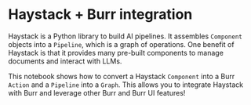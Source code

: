 <!--
     Licensed to the Apache Software Foundation (ASF) under one
     or more contributor license agreements.  See the NOTICE file
     distributed with this work for additional information
     regarding copyright ownership.  The ASF licenses this file
     to you under the Apache License, Version 2.0 (the
     "License"); you may not use this file except in compliance
     with the License.  You may obtain a copy of the License at

       http://www.apache.org/licenses/LICENSE-2.0

     Unless required by applicable law or agreed to in writing,
     software distributed under the License is distributed on an
     "AS IS" BASIS, WITHOUT WARRANTIES OR CONDITIONS OF ANY
     KIND, either express or implied.  See the License for the
     specific language governing permissions and limitations
     under the License.
-->

# Haystack + Burr integration

Haystack is a Python library to build AI pipelines. It assembles `Component` objects into a `Pipeline`, which is a graph of operations. One benefit of Haystack is that it provides many pre-built components to manage documents and interact with LLMs.

This notebook shows how to convert a Haystack `Component` into a Burr `Action` and a `Pipeline` into a `Graph`. This allows you to integrate Haystack with Burr and leverage other Burr and Burr UI features!
